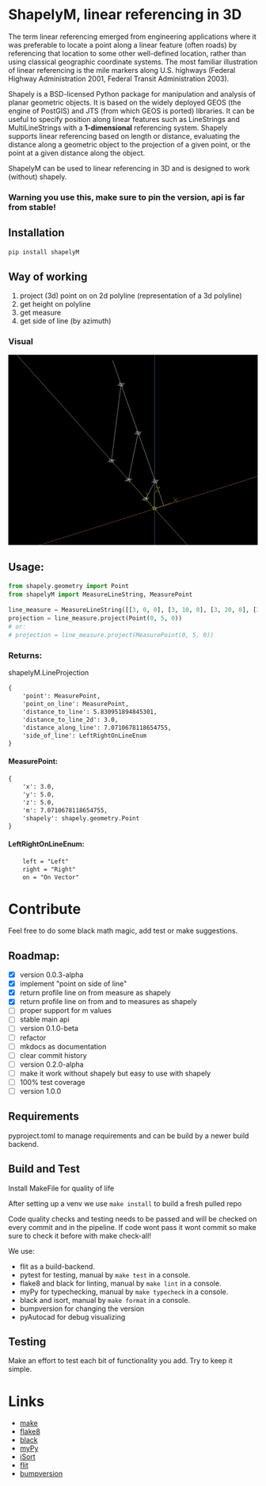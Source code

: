 # ShapelyM, linear referencing in 3D

The term linear referencing emerged from engineering applications where it was preferable to locate a point along a linear feature (often roads) by referencing that location to some other well-defined location, rather than using classical geographic coordinate systems. The most familiar illustration of linear referencing is the mile markers along U.S. highways (Federal Highway Administration 2001, Federal Transit Administration 2003).

Shapely is a BSD-licensed Python package for manipulation and analysis of planar geometric objects. It is based on the widely deployed GEOS (the engine of PostGIS) and JTS (from which GEOS is ported) libraries. It can be useful to specify position along linear features such as LineStrings and MultiLineStrings with a **1-dimensional** referencing system. Shapely supports linear referencing based on length or distance, evaluating the distance along a geometric object to the projection of a given point, or the point at a given distance along the object.

ShapelyM can be used to linear referencing in 3D and is designed to work (without) shapely.

### Warning you use this, make sure to pin the version, api is far from stable!

## Installation

```bash
pip install shapelyM
```


## Way of working
1. project (3d) point on on 2d polyline (representation of a 3d polyline)
2. get height on polyline
3. get measure
4. get side of line (by azimuth)

### Visual
![alt text](https://raw.githubusercontent.com/Hazedd/shapelyM/master/assets/3d_view.png)

## Usage:

```python
from shapely.geometry import Point
from shapelyM import MeasureLineString, MeasurePoint
```

```python
line_measure = MeasureLineString([[3, 0, 0], [3, 10, 0], [3, 20, 0], [3, 30, 0]])
projection = line_measure.project(Point(0, 5, 0))
# or:
# projection = line_measure.project(MeasurePoint(0, 5, 0))
```

### Returns:
shapelyM.LineProjection

```
{
    'point': MeasurePoint, 
    'point_on_line': MeasurePoint, 
    'distance_to_line': 5.830951894845301, 
    'distance_to_line_2d': 3.0, 
    'distance_along_line': 7.0710678118654755, 
    'side_of_line': LeftRightOnLineEnum
}
 ```

#### MeasurePoint:

```
{
    'x': 3.0,
    'y': 5.0,
    'z': 5.0,
    'm': 7.0710678118654755,
    'shapely': shapely.geometry.Point
}
```


#### LeftRightOnLineEnum:
```
    left = "Left"
    right = "Right"
    on = "On Vector"
```


# Contribute
Feel free to do some black math magic, add test or make suggestions.

## Roadmap:
- [X] version 0.0.3-alpha
- [X] implement "point on side of line"
- [X] return profile line on from measure as shapely
- [X] return profile line on from and to measures as shapely
- [ ] proper support for m values 
- [ ] stable main api
- [ ] version 0.1.0-beta
- [ ] refactor
- [ ] mkdocs as documentation
- [ ] clear commit history
- [ ] version 0.2.0-alpha 
- [ ] make it work without shapely but easy to use with shapely
- [ ] 100% test coverage
- [ ] version 1.0.0

## Requirements 
pyproject.toml to manage requirements and can be build by a newer build backend.

## Build and Test
Install MakeFile for quality of life

After setting up a venv we use `make install` to build a fresh pulled repo

Code quality checks and testing needs to be passed and will be checked on every commit and in the pipeline. If code wont pass it wont commit so make sure to check it before with make check-all!

We use:
- flit as a build-backend. 
- pytest for testing, manual by `make test` in a console.
- flake8 and black for linting, manual by `make lint` in a console.
- myPy for typechecking, manual by `make typecheck` in a console.
- black and isort, manual by `make format` in a console.
- bumpversion for changing the version
- pyAutocad for debug visualizing


## Testing
Make an effort to test each bit of functionality you add. Try to keep it simple.

# Links
- [make](https://www.gnu.org/software/make/manual/make.html)
- [flake8](https://flake8.pycqa.org/en/latest/)
- [black](https://github.com/psf/black)
- [myPy](https://mypy.readthedocs.io/en/stable/)
- [iSort](https://github.com/PyCQA/isort)
- [flit](https://flit.pypa.io/en/latest/)
- [bumpversion](https://github.com/peritus/bumpversion)
